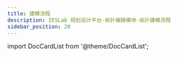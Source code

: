 ```yaml
---
title: 建模流程
description: IESLab 规划设计平台-拓扑编辑模块-拓扑建模流程
sidebar_position: 20
---
```



import DocCardList from '@theme/DocCardList';

<DocCardList />